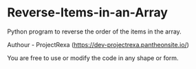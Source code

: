 # Reverse-Items-in-an-Array
Python program to reverse the order of the items in the array. 

Authour - ProjectRexa (https://dev-projectrexa.pantheonsite.io/)

You are free to use or modify the code in any shape or form.
